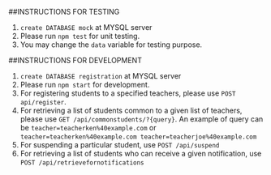 ##INSTRUCTIONS FOR TESTING
1. `create DATABASE mock` at MYSQL server
2. Please run `npm test` for unit testing. 
3. You may change the `data` variable for testing purpose.

##INSTRUCTIONS FOR DEVELOPMENT
1. `create DATABASE registration` at MYSQL server
2. Please run `npm start` for development.
3. For registering students to a specified teachers, please use `POST api/register`.
4. For retrieving a list of students common to a given list of teachers, please use 
   `GET /api/commonstudents/?{query}`. An example of query can be `teacher=teacherken%40example.com` or `teacher=teacherken%40example.com teacher=teacherjoe%40example.com`
5. For suspending a particular student, use `POST /api/suspend`
6. For retrieving a list of students who can receive a given notification, use `POST /api/retrievefornotifications`